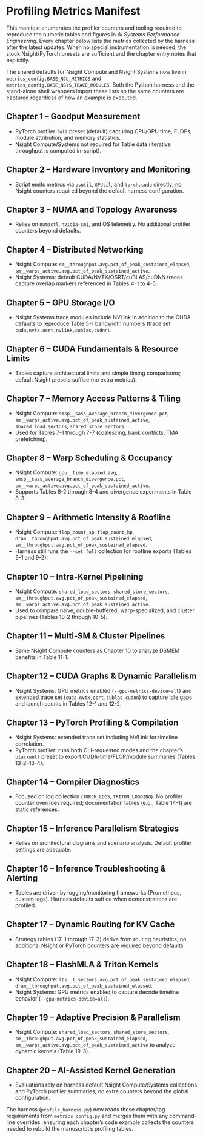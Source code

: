# Profiling Metrics Manifest

This manifest enumerates the profiler counters and tooling required to reproduce
the numeric tables and figures in *AI Systems Performance Engineering*. Every
chapter below lists the metrics collected by the harness after the latest updates.
When no special instrumentation is needed, the stock Nsight/PyTorch presets are
sufficient and the chapter entry notes that explicitly.

The shared defaults for Nsight Compute and Nsight Systems now live in
`metrics_config.BASE_NCU_METRICS` and
`metrics_config.BASE_NSYS_TRACE_MODULES`. Both the Python harness and the
stand-alone shell wrappers import these lists so the same counters are captured
regardless of how an example is executed.

## Chapter 1 – Goodput Measurement
- PyTorch profiler `full` preset (default) capturing CPU/GPU time, FLOPs, module
  attribution, and memory statistics.
- Nsight Compute/Systems not required for Table data (iterative throughput is
  computed in-script).

## Chapter 2 – Hardware Inventory and Monitoring
- Script emits metrics via `psutil`, `GPUtil`, and `torch.cuda` directly; no Nsight
  counters required beyond the default harness configuration.

## Chapter 3 – NUMA and Topology Awareness
- Relies on `numactl`, `nvidia-smi`, and OS telemetry. No additional profiler
  counters beyond defaults.

## Chapter 4 – Distributed Networking
- Nsight Compute: `sm__throughput.avg.pct_of_peak_sustained_elapsed`,
  `sm__warps_active.avg.pct_of_peak_sustained_active`.
- Nsight Systems: default CUDA/NVTX/OSRT/cuBLAS/cuDNN traces capture overlap
  markers referenced in Tables 4-1 to 4-5.

## Chapter 5 – GPU Storage I/O
- Nsight Systems trace modules include NVLink in addition to the CUDA defaults to
  reproduce Table 5-1 bandwidth numbers (trace set
  `cuda,nvtx,osrt,nvlink,cublas,cudnn`).

## Chapter 6 – CUDA Fundamentals & Resource Limits
- Tables capture architectural limits and simple timing comparisons; default Nsight
  presets suffice (no extra metrics).

## Chapter 7 – Memory Access Patterns & Tiling
- Nsight Compute: `smsp__sass_average_branch_divergence.pct`,
  `sm__warps_active.avg.pct_of_peak_sustained_active`, `shared_load_sectors`,
  `shared_store_sectors`.
- Used for Tables 7-1 through 7-7 (coalescing, bank conflicts, TMA prefetching).

## Chapter 8 – Warp Scheduling & Occupancy
- Nsight Compute: `gpu__time_elapsed.avg`,
  `smsp__sass_average_branch_divergence.pct`, `sm__warps_active.avg.pct_of_peak_sustained_active`.
- Supports Tables 8-2 through 8-4 and divergence experiments in Table 8-3.

## Chapter 9 – Arithmetic Intensity & Roofline
- Nsight Compute: `flop_count_sp`, `flop_count_hp`,
  `dram__throughput.avg.pct_of_peak_sustained_elapsed`,
  `sm__throughput.avg.pct_of_peak_sustained_elapsed`.
- Harness still runs the `--set full` collection for roofline exports (Tables 9-1 and 9-2).

## Chapter 10 – Intra-Kernel Pipelining
- Nsight Compute: `shared_load_sectors`, `shared_store_sectors`,
  `sm__throughput.avg.pct_of_peak_sustained_elapsed`,
  `sm__warps_active.avg.pct_of_peak_sustained_active`.
- Used to compare naive, double-buffered, warp-specialized, and cluster pipelines
  (Tables 10-2 through 10-5).

## Chapter 11 – Multi-SM & Cluster Pipelines
- Same Nsight Compute counters as Chapter 10 to analyze DSMEM benefits in Table 11-1.

## Chapter 12 – CUDA Graphs & Dynamic Parallelism
- Nsight Systems: GPU metrics enabled (`--gpu-metrics-device=all`) and extended
  trace set (`cuda,nvtx,osrt,cublas,cudnn`) to capture idle gaps and launch counts in
  Tables 12-1 and 12-2.

## Chapter 13 – PyTorch Profiling & Compilation
- Nsight Systems: extended trace set including NVLink for timeline correlation.
- PyTorch profiler: runs both CLI-requested modes and the chapter’s `blackwell`
  preset to export CUDA-time/FLOP/module summaries (Tables 13-2–13-4).

## Chapter 14 – Compiler Diagnostics
- Focused on log collection (`TORCH_LOGS`, `TRITON_LOGGING`). No profiler counter
  overrides required; documentation tables (e.g., Table 14-1) are static references.

## Chapter 15 – Inference Parallelism Strategies
- Relies on architectural diagrams and scenario analysis. Default profiler settings
  are adequate.

## Chapter 16 – Inference Troubleshooting & Alerting
- Tables are driven by logging/monitoring frameworks (Prometheus, custom logs).
  Harness defaults suffice when demonstrations are profiled.

## Chapter 17 – Dynamic Routing for KV Cache
- Strategy tables (17-1 through 17-3) derive from routing heuristics; no additional
  Nsight or PyTorch counters are required beyond defaults.

## Chapter 18 – FlashMLA & Triton Kernels
- Nsight Compute: `lts__t_sectors.avg.pct_of_peak_sustained_elapsed`,
  `dram__throughput.avg.pct_of_peak_sustained_elapsed`.
- Nsight Systems: GPU metrics enabled to capture decode timeline behavior
  (`--gpu-metrics-device=all`).

## Chapter 19 – Adaptive Precision & Parallelism
- Nsight Compute: `shared_load_sectors`, `shared_store_sectors`,
  `sm__throughput.avg.pct_of_peak_sustained_elapsed`,
  `sm__warps_active.avg.pct_of_peak_sustained_active` to analyze dynamic kernels
  (Table 19-3).

## Chapter 20 – AI-Assisted Kernel Generation
- Evaluations rely on harness default Nsight Compute/Systems collections and PyTorch
  profiler summaries; no extra counters beyond the global configuration.

The harness (`profile_harness.py`) now reads these chapter/tag requirements from
`metrics_config.py` and merges them with any command-line overrides, ensuring each
chapter’s code example collects the counters needed to rebuild the manuscript’s
profiling tables.
